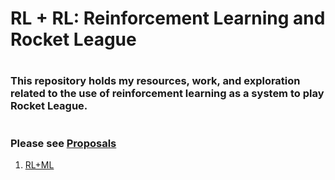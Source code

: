 # RL + RL: Reinforcement Learning and Rocket League
#
### This repository holds my resources, work, and exploration related to the use of reinforcement learning as a system to play Rocket League.
#




#
### Please see [Proposals](https://github.com/bdotbull/rl_cap3/tree/main/proposals)
1. [RL+ML](https://github.com/bdotbull/rl_cap3/blob/main/proposals/P1_RL%2BML.md)